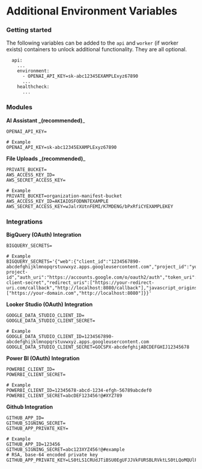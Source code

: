 # Additional Environment Variables

### Getting started

The following variables can be added to the `api` and `worker` (if worker exists) containers to unlock additional functionality. They are all optional.

```
  api:
    ...
    environment:
      - OPENAI_API_KEY=sk-abc12345EXAMPLExyz67890
      ...
    healthcheck:
      ...
```

### Modules

**AI Assistant **_**(recommended)**_

```
OPENAI_API_KEY=

# Example
OPENAI_API_KEY=sk-abc12345EXAMPLExyz67890
```

**File Uploads **_**(recommended)**_

```
PRIVATE_BUCKET=
AWS_ACCESS_KEY_ID=
AWS_SECRET_ACCESS_KEY=

# Example
PRIVATE_BUCKET=organization-manifest-bucket
AWS_ACCESS_KEY_ID=AKIAIOSFODNN7EXAMPLE
AWS_SECRET_ACCESS_KEY=wJalrXUtnFEMI/K7MDENG/bPxRfiCYEXAMPLEKEY
```

### Integrations

**BigQuery (OAuth) Integration**

```
BIGQUERY_SECRETS=

# Example
BIGQUERY_SECRETS='{"web":{"client_id":"1234567890-abcdefghijklmnopqrstuvwxyz.apps.googleusercontent.com","project_id":"your-project-id","auth_uri":"https://accounts.google.com/o/oauth2/auth","token_uri":"https://oauth2.googleapis.com/token","auth_provider_x509_cert_url":"https://www.googleapis.com/oauth2/v1/certs","client_secret":"your-client-secret","redirect_uris":["https://your-redirect-uri.com/callback","http://localhost:8080/callback"],"javascript_origins":["https://your-domain.com","http://localhost:8080"]}}'
```

**Looker Studio (OAuth) Integration**

```
GOOGLE_DATA_STUDIO_CLIENT_ID=
GOOGLE_DATA_STUDIO_CLIENT_SECRET=

# Example
GOOGLE_DATA_STUDIO_CLIENT_ID=1234567890-abcdefghijklmnopqrstuvwxyz.apps.googleusercontent.com
GOOGLE_DATA_STUDIO_CLIENT_SECRET=GOCSPX-abcdefghijABCDEFGHIJ12345678
```

**Power BI (OAuth) Integration**

```
POWERBI_CLIENT_ID=
POWERBI_CLIENT_SECRET=

# Example
POWERBI_CLIENT_ID=12345678-abcd-1234-efgh-56789abcdef0
POWERBI_CLIENT_SECRET=abcDEF123456!@#XYZ789
```

**Github Integration**

```
GITHUB_APP_ID=
GITHUB_SIGNING_SECRET=
GITHUB_APP_PRIVATE_KEY=

# Example
GITHUB_APP_ID=123456
GITHUB_SIGNING_SECRET=abc123XYZ456!@#example
# RSA, base-64 encoded private key
GITHUB_APP_PRIVATE_KEY=LS0tLS1CRUdJTiBSU0EgUFJJVkFURSBLRVktLS0tLQoMQUlFQW9NKlRoU
```

